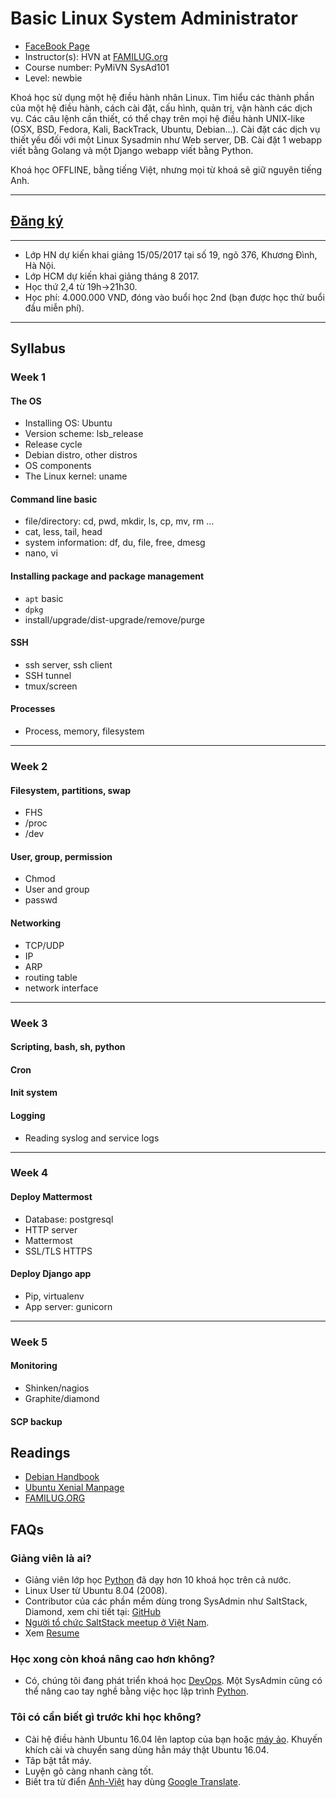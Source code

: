 # Basic Linux System Administrator

* [FaceBook Page](https://www.facebook.com/familug)
* Instructor(s): HVN at [FAMILUG.org](http://www.familug.org/)
* Course number: PyMiVN SysAd101
* Level: newbie

Khoá học sử dụng một hệ điều hành nhân Linux.
Tìm hiểu các thành phần của một hệ điều hành, cách cài đặt, cấu hình, quản trị, vận hành các dịch vụ. Các câu lệnh cần thiết, có thể chạy trên mọi hệ điều hành UNIX-like (OSX, BSD, Fedora, Kali, BackTrack, Ubuntu, Debian...).
Cài đặt các dịch vụ thiết yếu đối với một Linux Sysadmin như Web server, DB.
Cài đặt 1 webapp viết bằng Golang và một Django webapp viết bằng Python.

Khoá học OFFLINE, bằng tiếng Việt, nhưng mọi từ khoá sẽ giữ nguyên tiếng Anh.

---

## [Đăng ký](https://goo.gl/forms/MMfY9UH5SNrt5Yy62)

---

* Lớp HN dự kiến khai giảng 15/05/2017 tại số 19, ngõ 376, Khương Đình, Hà Nội.
* Lớp HCM dự kiến khai giảng tháng 8 2017.
* Học thứ 2,4 từ 19h->21h30.
* Học phí: 4.000.000 VND, đóng vào buổi học 2nd (bạn được học thử
  buổi đầu miễn phí).

---

## Syllabus

### Week 1

#### The OS
- Installing OS: Ubuntu
- Version scheme: lsb_release
- Release cycle
- Debian distro, other distros
- OS components
- The Linux kernel: uname

#### Command line basic
- file/directory: cd, pwd, mkdir, ls, cp, mv, rm ...
- cat, less, tail, head
- system information: df, du, file, free, dmesg
- nano, vi

#### Installing package and package management
- `apt` basic
- `dpkg`
- install/upgrade/dist-upgrade/remove/purge

#### SSH
- ssh server, ssh client
- SSH tunnel
- tmux/screen

#### Processes
- Process, memory, filesystem

---

### Week 2

#### Filesystem, partitions, swap
- FHS
- /proc
- /dev

#### User, group, permission
- Chmod
- User and group
- passwd

#### Networking
- TCP/UDP
- IP
- ARP
- routing table
- network interface

---

### Week 3

#### Scripting, bash, sh, python

#### Cron

#### Init system

#### Logging
- Reading syslog and service logs

---

### Week 4

#### Deploy Mattermost
- Database: postgresql
- HTTP server
- Mattermost
- SSL/TLS HTTPS

#### Deploy Django app
- Pip, virtualenv
- App server: gunicorn

---

### Week 5

#### Monitoring
- Shinken/nagios
- Graphite/diamond

#### SCP backup

## Readings
- [Debian Handbook](https://debian-handbook.info)
- [Ubuntu Xenial Manpage](http://manpages.ubuntu.com/manpages/xenial/en/)
- [FAMILUG.ORG](http://www.familug.org/)

## FAQs

### Giảng viên là ai?
- Giảng viên lớp học [Python] đã dạy hơn 10 khoá học trên cả nước.
- Linux User từ Ubuntu 8.04 (2008).
- Contributor của các phần mềm dùng trong SysAdmin như SaltStack, Diamond, xem
  chi tiết tại: [GitHub](https://github.com/hvnsweeting/)
- [Người tổ chức SaltStack meetup ở Việt Nam](https://www.meetup.com/VietNam-SaltStack-Meetup/).
- Xem [Resume](https://docs.google.com/document/d/1UOI6py9e83XGes32Vikq6_ZzOJMOqWB0u0zvkI3fab8/pub)

### Học xong còn khoá nâng cao hơn không?
- Có, chúng tôi đang phát triển khoá học [DevOps]. Một SysAdmin cũng có thể
  nâng cao tay nghề bằng việc học lập trình [Python].

### Tôi có cần biết gì trước khi học không?
- Cài hệ điều hành Ubuntu 16.04 lên laptop của bạn hoặc [máy ảo](
  https://medium.com/@doanhtu/h%C6%B0%E1%BB%9Bng-d%E1%BA%ABn-c%C3%A0i-ubuntu-server-tr%C3%AAn-vmware-player-726f1f08ad35).
  Khuyến khích cài và chuyển sang dùng hẳn máy thật Ubuntu 16.04.
- Tâp bật tắt máy.
- Luyện gõ càng nhanh càng tốt.
- Biết tra từ điển [Anh-Việt](https://vdict.com/) hay dùng [Google Translate](https://translate.google.com/).

[DevOps]: devops/
[Python]: https://pymi.vn
